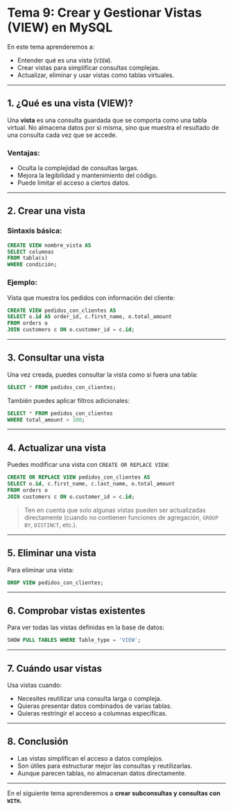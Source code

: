 # **Tema 9: Crear y Gestionar Vistas (VIEW) en MySQL**

En este tema aprenderemos a:

- Entender qué es una vista (`VIEW`).
- Crear vistas para simplificar consultas complejas.
- Actualizar, eliminar y usar vistas como tablas virtuales.

---

## **1. ¿Qué es una vista (VIEW)?**

Una **vista** es una consulta guardada que se comporta como una tabla virtual. No almacena datos por sí misma, sino que muestra el resultado de una consulta cada vez que se accede.

### **Ventajas:**

- Oculta la complejidad de consultas largas.
- Mejora la legibilidad y mantenimiento del código.
- Puede limitar el acceso a ciertos datos.

---

## **2. Crear una vista**

### **Sintaxis básica:**

```sql
CREATE VIEW nombre_vista AS
SELECT columnas
FROM tabla(s)
WHERE condición;
```

### **Ejemplo:**

Vista que muestra los pedidos con información del cliente:

```sql
CREATE VIEW pedidos_con_clientes AS
SELECT o.id AS order_id, c.first_name, o.total_amount
FROM orders o
JOIN customers c ON o.customer_id = c.id;
```

---

## **3. Consultar una vista**

Una vez creada, puedes consultar la vista como si fuera una tabla:

```sql
SELECT * FROM pedidos_con_clientes;
```

También puedes aplicar filtros adicionales:

```sql
SELECT * FROM pedidos_con_clientes
WHERE total_amount > 100;
```

---

## **4. Actualizar una vista**

Puedes modificar una vista con `CREATE OR REPLACE VIEW`:

```sql
CREATE OR REPLACE VIEW pedidos_con_clientes AS
SELECT o.id, c.first_name, c.last_name, o.total_amount
FROM orders o
JOIN customers c ON o.customer_id = c.id;
```

> Ten en cuenta que solo algunas vistas pueden ser actualizadas directamente (cuando no contienen funciones de agregación, `GROUP BY`, `DISTINCT`, etc.).

---

## **5. Eliminar una vista**

Para eliminar una vista:

```sql
DROP VIEW pedidos_con_clientes;
```

---

## **6. Comprobar vistas existentes**

Para ver todas las vistas definidas en la base de datos:

```sql
SHOW FULL TABLES WHERE Table_type = 'VIEW';
```

---

## **7. Cuándo usar vistas**

Usa vistas cuando:

- Necesites reutilizar una consulta larga o compleja.
- Quieras presentar datos combinados de varias tablas.
- Quieras restringir el acceso a columnas específicas.

---

## **8. Conclusión**

- Las vistas simplifican el acceso a datos complejos.
- Son útiles para estructurar mejor las consultas y reutilizarlas.
- Aunque parecen tablas, no almacenan datos directamente.

---

En el siguiente tema aprenderemos a **crear subconsultas y consultas con `WITH`.**
